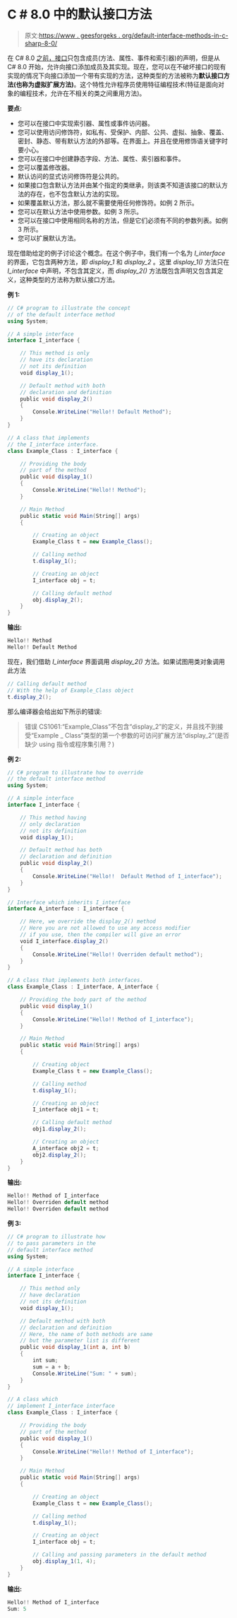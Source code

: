 # C # 8.0 中的默认接口方法

> 原文:[https://www . geesforgeks . org/default-interface-methods-in-c-sharp-8-0/](https://www.geeksforgeeks.org/default-interface-methods-in-c-sharp-8-0/)

在 C# 8.0 [之前，接口](https://www.geeksforgeeks.org/c-sharp-interface/)只包含成员(方法、属性、事件和索引器)的声明，但是从 C# 8.0 开始，允许向接口添加成员及其实现。现在，您可以在不破坏接口的现有实现的情况下向接口添加一个带有实现的方法，这种类型的方法被称为**默认接口方法(也称为虚拟扩展方法)**。这个特性允许程序员使用特征编程技术(特征是面向对象的编程技术，允许在不相关的类之间重用方法)。

**要点:**

*   您可以在接口中实现索引器、属性或事件访问器。
*   您可以使用访问修饰符，如私有、受保护、内部、公共、虚拟、抽象、覆盖、密封、静态、带有默认方法的外部等。在界面上。并且在使用修饰语关键字时要小心。
*   您可以在接口中创建静态字段、方法、属性、索引器和事件。
*   您可以覆盖修改器。
*   默认访问的显式访问修饰符是公共的。
*   如果接口包含默认方法并由某个指定的类继承，则该类不知道该接口的默认方法的存在，也不包含默认方法的实现。
*   如果覆盖默认方法，那么就不需要使用任何修饰符。如例 2 所示。
*   您可以在默认方法中使用参数。如例 3 所示。
*   您可以在接口中使用相同名称的方法，但是它们必须有不同的参数列表。如例 3 所示。
*   您可以扩展默认方法。

现在借助给定的例子讨论这个概念。在这个例子中，我们有一个名为 *I_interface* 的界面，它包含两种方法，即 *display_1* 和 *display_2* 。这里 *display_1()* 方法只在 *I_interface* 中声明，不包含其定义，而 *display_2()* 方法既包含声明又包含其定义，这种类型的方法称为默认接口方法。

**例 1:**

```cs
// C# program to illustrate the concept
// of the default interface method
using System;

// A simple interface
interface I_interface {

    // This method is only
    // have its declaration
    // not its definition
    void display_1();

    // Default method with both 
    // declaration and definition
    public void display_2()
    {
        Console.WriteLine("Hello!! Default Method");
    }
}

// A class that implements
// the I_interface interface.
class Example_Class : I_interface {

    // Providing the body
    // part of the method
    public void display_1()
    {
        Console.WriteLine("Hello!! Method");
    }

    // Main Method
    public static void Main(String[] args)
    {

        // Creating an object
        Example_Class t = new Example_Class();

        // Calling method
        t.display_1();

        // Creating an object
        I_interface obj = t;

        // Calling default method
        obj.display_2();
    }
}
```

**输出:**

```cs
Hello!! Method
Hello!! Default Method

```

现在，我们借助 *I_interface* 界面调用 *display_2()* 方法。如果试图用类对象调用此方法

```cs
// Calling default method
// With the help of Example_Class object
t.display_2();

```

那么编译器会给出如下所示的错误:

> 错误 CS1061:“Example_Class”不包含“display_2”的定义，并且找不到接受“Example _ Class”类型的第一个参数的可访问扩展方法“display_2”(是否缺少 using 指令或程序集引用？)

**例 2:**

```cs
// C# program to illustrate how to override
// the default interface method
using System;

// A simple interface
interface I_interface {

    // This method having
    // only declaration
    // not its definition
    void display_1();

    // Default method has both 
    // declaration and definition
    public void display_2()
    {
        Console.WriteLine("Hello!!  Default Method of I_interface");
    }
}

// Interface which inherits I_interface
interface A_interface : I_interface {

    // Here, we override the display_2() method
    // Here you are not allowed to use any access modifier
    // if you use, then the compiler will give an error
    void I_interface.display_2()
    {
        Console.WriteLine("Hello!! Overriden default method");
    }
}

// A class that implements both interfaces.
class Example_Class : I_interface, A_interface {

    // Providing the body part of the method
    public void display_1()
    {
        Console.WriteLine("Hello!! Method of I_interface");
    }

    // Main Method
    public static void Main(String[] args)
    {

        // Creating object
        Example_Class t = new Example_Class();

        // Calling method
        t.display_1();

        // Creating an object
        I_interface obj1 = t;

        // Calling default method
        obj1.display_2();

        // Creating an object
        A_interface obj2 = t;
        obj2.display_2();
    }
}
```

**输出:**

```cs
Hello!! Method of I_interface
Hello!! Overriden default method
Hello!! Overriden default method

```

**例 3:**

```cs
// C# program to illustrate how 
// to pass parameters in the
// default interface method
using System;

// A simple interface
interface I_interface {

    // This method only
    // have declaration
    // not its definition
    void display_1();

    // Default method with both
    // declaration and definition
    // Here, the name of both methods are same
    // but the parameter list is different
    public void display_1(int a, int b)
    {
        int sum;
        sum = a + b;
        Console.WriteLine("Sum: " + sum);
    }
}

// A class which 
// implement I_interface interface
class Example_Class : I_interface {

    // Providing the body
    // part of the method
    public void display_1()
    {
        Console.WriteLine("Hello!! Method of I_interface");
    }

    // Main Method
    public static void Main(String[] args)
    {

        // Creating an object
        Example_Class t = new Example_Class();

        // Calling method
        t.display_1();

        // Creating an object
        I_interface obj = t;

        // Calling and passing parameters in the default method
        obj.display_1(1, 4);
    }
}
```

**输出:**

```cs
Hello!! Method of I_interface
Sum: 5

```